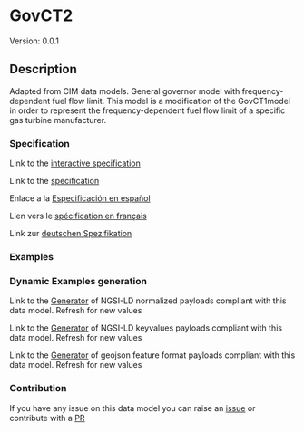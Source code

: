 # GovCT2
Version: 0.0.1

## Description 

Adapted from CIM data models. General governor model with frequency-dependent fuel flow limit.  This model is a modification of the GovCT1model in order to represent the frequency-dependent fuel flow limit of a specific gas turbine manufacturer.
### Specification

Link to the [interactive specification](https://swagger.lab.fiware.org/?url=https://smart-data-models.github.io/dataModel.EnergyCIM/GovCT2/swagger.yaml)

Link to the [specification](https://github.com/smart-data-models/dataModel.EnergyCIM/blob/master/GovCT2/doc/spec.md)

Enlace a la [Especificación en español](https://github.com/smart-data-models/dataModel.EnergyCIM/blob/master/GovCT2/doc/spec_ES.md)

Lien vers le [spécification en français](https://github.com/smart-data-models/dataModel.EnergyCIM/blob/master/GovCT2/doc/spec_FR.md)

Link zur [deutschen Spezifikation](https://github.com/smart-data-models/dataModel.EnergyCIM/blob/master/GovCT2/doc/spec_DE.md)
### Examples
### Dynamic Examples generation

Link to the [Generator](https://smartdatamodels.org/extra/ngsi-ld_generator.php?schemaUrl=https://raw.githubusercontent.com/smart-data-models/dataModel.EnergyCIM/master/GovCT2/schema.json&email=info@smartdatamodels.org) of NGSI-LD normalized payloads compliant with this data model. Refresh for new values

Link to the [Generator](https://smartdatamodels.org/extra/ngsi-ld_generator_keyvalues.php?schemaUrl=https://raw.githubusercontent.com/smart-data-models/dataModel.EnergyCIM/master/GovCT2/schema.json&email=info@smartdatamodels.org) of NGSI-LD keyvalues payloads compliant with this data model. Refresh for new values

Link to the [Generator](https://smartdatamodels.org/extra/geojson_features_generator.php?schemaUrl=https://raw.githubusercontent.com/smart-data-models/dataModel.EnergyCIM/master/GovCT2/schema.json&email=info@smartdatamodels.org) of geojson feature format payloads compliant with this data model. Refresh for new values
### Contribution

 If you have any issue on this data model you can raise an [issue](https://github.com/smart-data-models/dataModel.EnergyCIM/issues)  or contribute with a [PR](https://github.com/smart-data-models/dataModel.EnergyCIM/pulls)